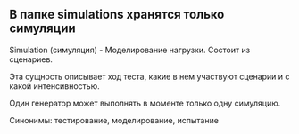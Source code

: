 ## В папке simulations хранятся только симуляции

Simulation (симуляция) - Моделирование нагрузки. Состоит из сценариев.

Эта сущность описывает ход теста, какие в нем участвуют сценарии и с какой интенсивностью. 

Один генератор может выполнять в моменте только одну  симуляцию.

Синонимы: тестирование, моделирование, испытание
